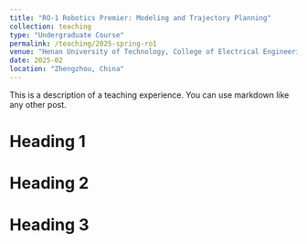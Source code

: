 ```yaml
---
title: "RO-1 Robotics Premier: Modeling and Trajectory Planning"
collection: teaching
type: "Undergraduate Course"
permalink: /teaching/2025-spring-ro1
venue: "Henan University of Technology, College of Electrical Engineering"
date: 2025-02
location: "Zhengzhou, China"
---
```


This is a description of a teaching experience. You can use markdown like any other post.

Heading 1
======

Heading 2
======

Heading 3
======